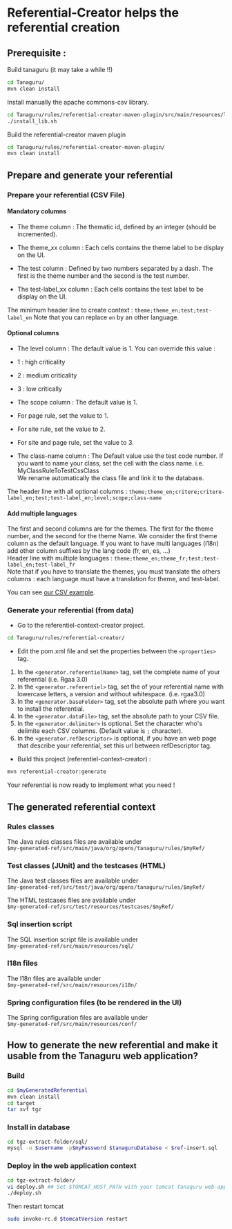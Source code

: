 # Referential-Creator helps the referential creation

## Prerequisite : 
Build tanaguru (it may take a while !!)
```sh
cd Tanaguru/
mvn clean install
```

Install manually the apache commons-csv library.
```sh
cd Tanaguru/rules/referential-creator-maven-plugin/src/main/resources/lib/
./install_lib.sh
```

Build the referential-creator maven plugin
```sh
cd Tanaguru/rules/referential-creator-maven-plugin/
mvn clean install
```

## Prepare and generate your referential
### Prepare your referential (CSV File)

#### Mandatory columns
* The theme column : The thematic id, defined by an integer (should be incremented).

* The theme_xx column : Each cells contains the theme label to be display on the UI.

* The test column : Defined by two numbers separated by a dash. The first is the theme number and the second is the test number.

* The test-label_xx column : Each cells contains the test label to be display on the UI.

The minimum header line to create context : 
`theme;theme_en;test;test-label_en`
Note that you can replace `en` by an other language.

#### Optional columns

* The level column : The default value is 1. You can override this value :
 * 1 : high criticality
 * 2 : medium criticality
 * 3 : low critically

* The scope column : The default value is 1.
 * For page rule, set the value to 1.
 * For site rule, set the value to 2.
 * For site and page rule, set the value to 3.

* The class-name column : The Default value use the test code number.
If you want to name your class, set the cell with the class name. i.e. MyClassRuleToTestCssClass<br/>
We rename automatically the class file and link it to the database.

The header line with all optional columns :
`theme;theme_en;critere;critere-label_en;test;test-label_en;level;scope;class-name`

#### Add multiple languages

The first and second columns are for the themes. The first for the theme number, and the second for the theme Name. We consider the first theme column as the default language. If you want to have multi languages (i18n) add other column suffixes by the lang code (fr, en, es, ...)<br/> 
Header line with multiple languages : `theme;theme_en;theme_fr;test;test-label_en;test-label_fr`<br/>
Note that if you have to translate the themes, you must translate the others columns : each language must have a translation for theme, and test-label.

You can see [our CSV example](https://github.com/Tanaguru/Tanaguru/blob/master/rules/rules-creation-demo/src/main/resources/referential-creator-csv-src/referentiel.csv).

### Generate your referential (from data)

* Go to the referentiel-context-creator project.<br/>
```sh
cd Tanaguru/rules/referential-creator/
```
* Edit the pom.xml file and set the properties between the `<properties>` tag. 
 1. In the `<generator.referentielName>` tag, set the complete name of your referential (i.e. Rgaa 3.0) 
 1. In the `<generator.referentiel>` tag, set the of your referential name with lowercase letters, a version and without whitespace. (i.e. rgaa3.0)
 1. In the `<generator.baseFolder>` tag, set the absolute path where you want to install the referential.
 1. In the `<generator.dataFile>` tag, set the absolute path to your CSV file.
 1. In the `<generator.delimiter>` is optional. Set the character who's delimite each CSV columns. (Default value is `;` character). 
 1. In the `<generator.refDescriptor>` is optional, if you have an web page that describe your referential, set this url between refDescriptor tag.

* Build this project (referentiel-context-creator) :
```sh
mvn referential-creator:generate
```

Your referential is now ready to implement what you need !
## The generated referential context
### Rules classes
The Java rules classes files are available under<br/> 
`$my-generated-ref/src/main/java/org/opens/tanaguru/rules/$myRef/`
### Test classes (JUnit) and the testcases (HTML)
The Java test classes files are available under<br/> 
`$my-generated-ref/src/test/java/org/opens/tanaguru/rules/$myRef/`

The HTML testcases files are available under<br/>
`$my-generated-ref/src/test/resources/testcases/$myRef/`
### Sql insertion script
The SQL insertion script file is available under<br/>
`$my-generated-ref/src/main/resources/sql/`
### I18n files
The I18n files are available under<br/>
`$my-generated-ref/src/main/resources/i18n/`
### Spring configuration files (to be rendered in the UI)
The Spring configuration files are available under<br/>
`$my-generated-ref/src/main/resources/conf/`

## How to generate the new referential and make it usable from the Tanaguru web application? 
### Build
```sh
cd $myGeneratedReferential
mvn clean install
cd target
tar xvf tgz
```
### Install in database
```sh
cd tgz-extract-folder/sql/
mysql -u $username -p$myPassword $tanaguruDatabase < $ref-insert.sql
```
### Deploy in the web application context

```sh
cd tgz-extract-folder/
vi deploy.sh ## Set $TOMCAT_HOST_PATH with your tomcat tanaguru web-app folder path. 
./deploy.sh
```
Then restart tomcat
```sh
sudo invoke-rc.d $tomcatVersion restart
```